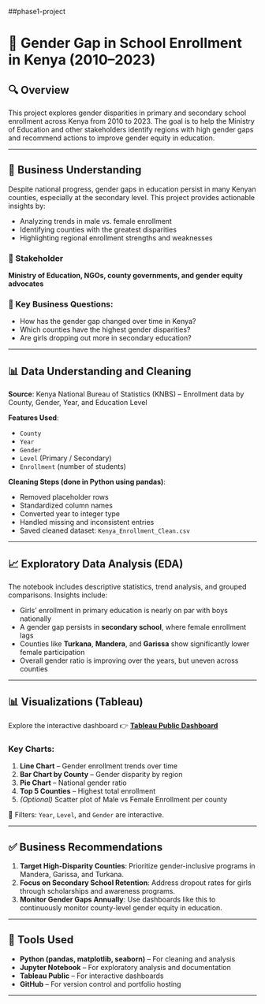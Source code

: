 ##phase1-project
# 📘 Gender Gap in School Enrollment in Kenya (2010–2023)

## 🔍 Overview

This project explores gender disparities in primary and secondary school enrollment across Kenya from 2010 to 2023. The goal is to help the Ministry of Education and other stakeholders identify regions with high gender gaps and recommend actions to improve gender equity in education.

---

## 💼 Business Understanding

Despite national progress, gender gaps in education persist in many Kenyan counties, especially at the secondary level. This project provides actionable insights by:
- Analyzing trends in male vs. female enrollment
- Identifying counties with the greatest disparities
- Highlighting regional enrollment strengths and weaknesses

### 👤 Stakeholder
**Ministry of Education, NGOs, county governments, and gender equity advocates**

### 🧩 Key Business Questions:
- How has the gender gap changed over time in Kenya?
- Which counties have the highest gender disparities?
- Are girls dropping out more in secondary education?

---

## 📊 Data Understanding and Cleaning

**Source**: Kenya National Bureau of Statistics (KNBS) – Enrollment data by County, Gender, Year, and Education Level

**Features Used**:
- `County`
- `Year`
- `Gender`
- `Level` (Primary / Secondary)
- `Enrollment` (number of students)

**Cleaning Steps (done in Python using pandas)**:
- Removed placeholder rows
- Standardized column names
- Converted year to integer type
- Handled missing and inconsistent entries
- Saved cleaned dataset: `Kenya_Enrollment_Clean.csv`

---

## 📈 Exploratory Data Analysis (EDA)

The notebook includes descriptive statistics, trend analysis, and grouped comparisons. Insights include:

- Girls’ enrollment in primary education is nearly on par with boys nationally
- A gender gap persists in **secondary school**, where female enrollment lags
- Counties like **Turkana**, **Mandera**, and **Garissa** show significantly lower female participation
- Overall gender ratio is improving over the years, but uneven across counties

---

## 📊 Visualizations (Tableau)

Explore the interactive dashboard 👉 [**Tableau Public Dashboard**](https://public.tableau.com/app/profile/YOUR_LINK)

### Key Charts:
1. **Line Chart** – Gender enrollment trends over time
2. **Bar Chart by County** – Gender disparity by region
3. **Pie Chart** – National gender ratio
4. **Top 5 Counties** – Highest total enrollment
5. *(Optional)* Scatter plot of Male vs Female Enrollment per county

🧩 Filters: `Year`, `Level`, and `Gender` are interactive.

---

## ✅ Business Recommendations

1. **Target High-Disparity Counties**: Prioritize gender-inclusive programs in Mandera, Garissa, and Turkana.
2. **Focus on Secondary School Retention**: Address dropout rates for girls through scholarships and awareness programs.
3. **Monitor Gender Gaps Annually**: Use dashboards like this to continuously monitor county-level gender equity in education.

---

## 🧪 Tools Used
- **Python (pandas, matplotlib, seaborn)** – For cleaning and analysis
- **Jupyter Notebook** – For exploratory analysis and documentation
- **Tableau Public** – For interactive dashboards
- **GitHub** – For version control and portfolio hosting

---



